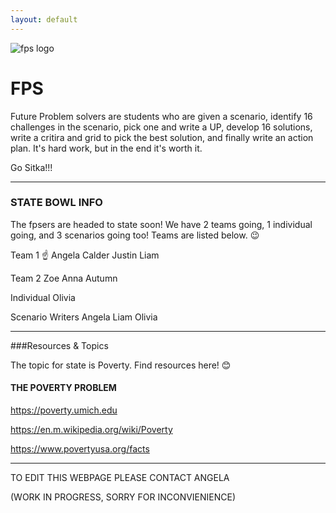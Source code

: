 ```yaml
---
layout: default
---
```


![fps logo](https://lh3.googleusercontent.com/proxy/NDRElzvT4Zxv8LzNM5K7xsjo7SrbYnW_pTJeA7T1-9Ffo4BsppnMYybQRBJ6FiiYjLON-HGi1mioF6QLHHVFuX8MnJs2-w)

# FPS

Future Problem solvers are students who are given a scenario, identify 16 challenges in the scenario, pick one and write a UP, develop 16 solutions, write a critira and grid to pick the best solution, and finally write an action plan. It's hard work, but in the end it's worth it.

Go Sitka!!!
* * *

### STATE BOWL INFO
The fpsers are headed to state soon! We have 2 teams going, 1 individual going, and 3 scenarios going too! Teams are listed below. 😉

Team 1 ☝️ 
Angela 
Calder 
Justin 
Liam 

Team 2 
Zoe 
Anna 
Autumn

Individual 
Olivia 

Scenario Writers
Angela 
Liam 
Olivia
* * *

###Resources & Topics

The topic for state is Poverty. Find resources here! 😊 

#### THE POVERTY PROBLEM

https://poverty.umich.edu

https://en.m.wikipedia.org/wiki/Poverty

https://www.povertyusa.org/facts

* * *
TO EDIT THIS WEBPAGE PLEASE CONTACT ANGELA

(WORK IN PROGRESS, SORRY FOR INCONVIENIENCE)
